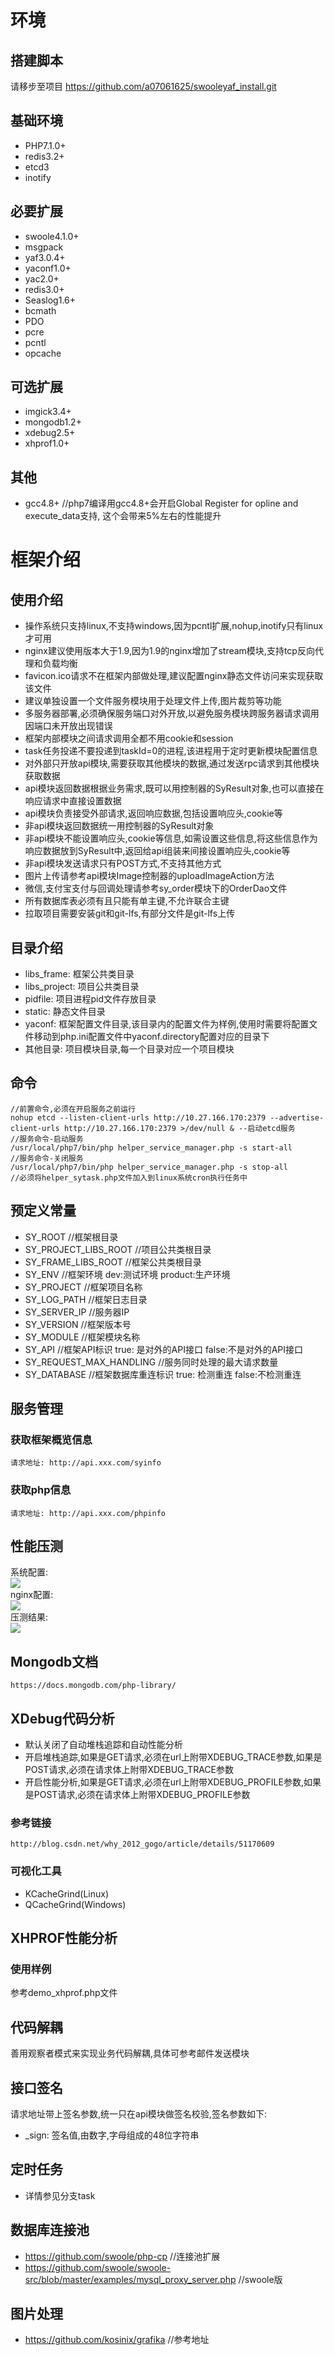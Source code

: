 # 环境
## 搭建脚本
请移步至项目 https://github.com/a07061625/swooleyaf_install.git

## 基础环境
- PHP7.1.0+
- redis3.2+
- etcd3
- inotify

## 必要扩展
- swoole4.1.0+
- msgpack
- yaf3.0.4+
- yaconf1.0+
- yac2.0+
- redis3.0+
- Seaslog1.6+
- bcmath
- PDO
- pcre
- pcntl
- opcache

## 可选扩展
- imgick3.4+
- mongodb1.2+
- xdebug2.5+
- xhprof1.0+

## 其他
- gcc4.8+ //php7编译用gcc4.8+会开启Global Register for opline and execute_data支持, 这个会带来5%左右的性能提升

# 框架介绍
## 使用介绍
- 操作系统只支持linux,不支持windows,因为pcntl扩展,nohup,inotify只有linux才可用
- nginx建议使用版本大于1.9,因为1.9的nginx增加了stream模块,支持tcp反向代理和负载均衡
- favicon.ico请求不在框架内部做处理,建议配置nginx静态文件访问来实现获取该文件
- 建议单独设置一个文件服务模块用于处理文件上传,图片裁剪等功能
- 多服务器部署,必须确保服务端口对外开放,以避免服务模块跨服务器请求调用因端口未开放出现错误
- 框架内部模块之间请求调用全都不用cookie和session
- task任务投递不要投递到taskId=0的进程,该进程用于定时更新模块配置信息
- 对外部只开放api模块,需要获取其他模块的数据,通过发送rpc请求到其他模块获取数据
- api模块返回数据根据业务需求,既可以用控制器的SyResult对象,也可以直接在响应请求中直接设置数据
- api模块负责接受外部请求,返回响应数据,包括设置响应头,cookie等
- 非api模块返回数据统一用控制器的SyResult对象
- 非api模块不能设置响应头,cookie等信息,如需设置这些信息,将这些信息作为响应数据放到SyResult中,返回给api组装来间接设置响应头,cookie等
- 非api模块发送请求只有POST方式,不支持其他方式
- 图片上传请参考api模块Image控制器的uploadImageAction方法
- 微信,支付宝支付与回调处理请参考sy_order模块下的OrderDao文件
- 所有数据库表必须有且只能有单主键,不允许联合主键
- 拉取项目需要安装git和git-lfs,有部分文件是git-lfs上传

## 目录介绍
- libs_frame: 框架公共类目录
- libs_project: 项目公共类目录
- pidfile: 项目进程pid文件存放目录
- static: 静态文件目录
- yaconf: 框架配置文件目录,该目录内的配置文件为样例,使用时需要将配置文件移动到php.ini配置文件中yaconf.directory配置对应的目录下
- 其他目录: 项目模块目录,每一个目录对应一个项目模块

## 命令
    //前置命令,必须在开启服务之前运行
    nohup etcd --listen-client-urls http://10.27.166.170:2379 --advertise-client-urls http://10.27.166.170:2379 >/dev/null & --启动etcd服务
    //服务命令-启动服务
    /usr/local/php7/bin/php helper_service_manager.php -s start-all
    //服务命令-关闭服务
    /usr/local/php7/bin/php helper_service_manager.php -s stop-all
    //必须将helper_sytask.php文件加入到linux系统cron执行任务中

## 预定义常量
- SY_ROOT //框架根目录
- SY_PROJECT_LIBS_ROOT //项目公共类根目录
- SY_FRAME_LIBS_ROOT //框架公共类根目录
- SY_ENV //框架环境 dev:测试环境 product:生产环境
- SY_PROJECT //框架项目名称
- SY_LOG_PATH //框架日志目录
- SY_SERVER_IP //服务器IP
- SY_VERSION //框架版本号
- SY_MODULE //框架模块名称
- SY_API //框架API标识 true: 是对外的API接口 false:不是对外的API接口
- SY_REQUEST_MAX_HANDLING //服务同时处理的最大请求数量
- SY_DATABASE //框架数据库重连标识 true: 检测重连 false:不检测重连

## 服务管理
### 获取框架概览信息
    请求地址: http://api.xxx.com/syinfo

### 获取php信息
    请求地址: http://api.xxx.com/phpinfo

## 性能压测
系统配置: <br/>
![](static/images/demo_system.png)<br/>
nginx配置: <br/>
![](static/images/demo_nginx.png)<br/>
压测结果: <br/>
![](static/images/demo_httpload.png)<br/>

## Mongodb文档
    https://docs.mongodb.com/php-library/

## XDebug代码分析
- 默认关闭了自动堆栈追踪和自动性能分析
- 开启堆栈追踪,如果是GET请求,必须在url上附带XDEBUG_TRACE参数,如果是POST请求,必须在请求体上附带XDEBUG_TRACE参数
- 开启性能分析,如果是GET请求,必须在url上附带XDEBUG_PROFILE参数,如果是POST请求,必须在请求体上附带XDEBUG_PROFILE参数
### 参考链接
    http://blog.csdn.net/why_2012_gogo/article/details/51170609

### 可视化工具
- KCacheGrind(Linux)
- QCacheGrind(Windows)

## XHPROF性能分析
### 使用样例
参考demo_xhprof.php文件

## 代码解耦
善用观察者模式来实现业务代码解耦,具体可参考邮件发送模块

## 接口签名
请求地址带上签名参数,统一只在api模块做签名校验,签名参数如下:
- _sign: 签名值,由数字,字母组成的48位字符串

## 定时任务
- 详情参见分支task

## 数据库连接池
- https://github.com/swoole/php-cp //连接池扩展
- https://github.com/swoole/swoole-src/blob/master/examples/mysql_proxy_server.php //swoole版

## 图片处理
- https://github.com/kosinix/grafika //参考地址
